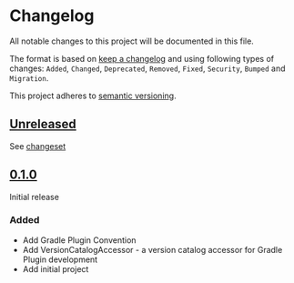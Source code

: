# Changelog

All notable changes to this project will be documented in this file.

The format is based on [keep a changelog](http://keepachangelog.com/en/1.0.0/) and using following types of changes: `Added`, `Changed`, `Deprecated`, `Removed`, `Fixed`, `Security`, `Bumped` and `Migration`.

This project adheres to [semantic versioning](http://semver.org/spec/v2.0.0.html).

## [Unreleased](https://github.com/wmontwe/gradle-plugins/releases/latest)

See [changeset](https://github.com/wmontwe/gradle-plugins/compare/v0.1.0...main)


## [0.1.0](https://github.com/wmontwe/gradle-plugins/releases/tag/v0.1.0)

Initial release

### Added

* Add Gradle Plugin Convention
* Add VersionCatalogAccessor - a version catalog accessor for Gradle Plugin development
* Add initial project
